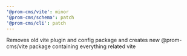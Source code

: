 ```yaml
---
'@prom-cms/vite': minor
'@prom-cms/schema': patch
'@prom-cms/cli': patch
---
```


Removes old vite plugin and config package and creates new @prom-cms/vite package containing everything related vite
